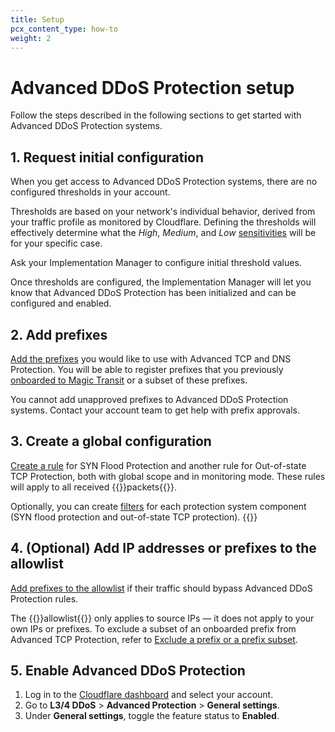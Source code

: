 ```yaml
---
title: Setup
pcx_content_type: how-to
weight: 2
---
```


# Advanced DDoS Protection setup

Follow the steps described in the following sections to get started with Advanced DDoS Protection systems.

## 1. Request initial configuration

When you get access to Advanced DDoS Protection systems, there are no configured thresholds in your account.

Thresholds are based on your network's individual behavior, derived from your traffic profile as monitored by Cloudflare. Defining the thresholds will effectively determine what the _High_, _Medium_, and _Low_ [sensitivities](/ddos-protection/advanced-ddos-systems/rule-settings/#burst-sensitivity) will be for your specific case.

Ask your Implementation Manager to configure initial threshold values.

Once thresholds are configured, the Implementation Manager will let you know that Advanced DDoS Protection has been initialized and can be configured and enabled.

## 2. Add prefixes

[Add the prefixes](/ddos-protection/advanced-ddos-systems/how-to/add-prefix/) you would like to use with Advanced TCP and DNS Protection. You will be able to register prefixes that you previously [onboarded to Magic Transit](/magic-transit/how-to/advertise-prefixes/) or a subset of these prefixes.

You cannot add unapproved prefixes to Advanced DDoS Protection systems. Contact your account team to get help with prefix approvals.

## 3. Create a global configuration

[Create a rule](/ddos-protection/advanced-ddos-systems/how-to/create-rule/) for SYN Flood Protection and another rule for Out-of-state TCP Protection, both with global scope and in monitoring mode. These rules will apply to all received {{<glossary-tooltip term_id="data packet">}}packets{{</glossary-tooltip>}}.

Optionally, you can create [filters](/ddos-protection/advanced-ddos-systems/concepts/#filter) for each protection system component (SYN flood protection and out-of-state TCP protection). {{<render file="_atp-filter-definition.md">}}

## 4. (Optional) Add IP addresses or prefixes to the allowlist

[Add prefixes to the allowlist](/ddos-protection/advanced-ddos-systems/how-to/add-prefix-allowlist/) if their traffic should bypass Advanced DDoS Protection rules.

The {{<glossary-tooltip term_id="allowlist">}}allowlist{{</glossary-tooltip>}} only applies to source IPs — it does not apply to your own IPs or prefixes. To exclude a subset of an onboarded prefix from Advanced TCP Protection, refer to [Exclude a prefix or a prefix subset](/ddos-protection/advanced-ddos-systems/how-to/exclude-prefix/).


## 5. Enable Advanced DDoS Protection

1. Log in to the [Cloudflare dashboard](https://dash.cloudflare.com/) and select your account.
2. Go to **L3/4 DDoS** > **Advanced Protection** > **General settings**.
3. Under **General settings**, toggle the feature status to **Enabled**.